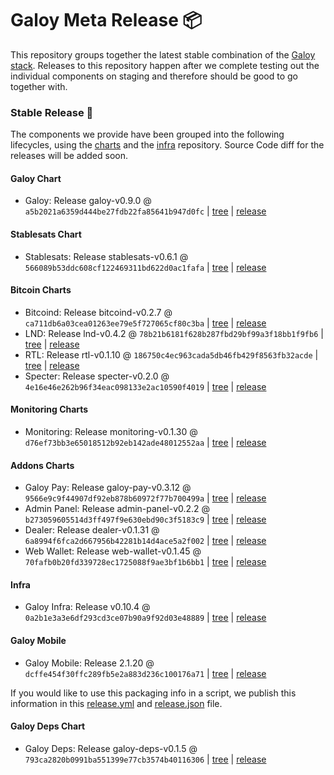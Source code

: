 # Galoy Meta Release 📦

This repository groups together the latest stable combination of the [Galoy stack](https://github.com/GaloyMoney/awesome-galoy#tech-components). 
Releases to this repository happen after we complete testing out the individual components on staging and therefore should be good to go together with.

### Stable Release 🎉

The components we provide have been grouped into the following lifecycles, using the [charts](https://github.com/GaloyMoney/charts) and the [infra](https://github.com/GaloyMoney/galoy-infra) repository. 
Source Code diff for the releases will be added soon.

#### Galoy Chart
- Galoy: Release galoy-v0.9.0 @ `a5b2021a6359d444be27fdb22fa85641b947d0fc` | [tree](https://github.com/GaloyMoney/charts/tree/a5b2021a6359d444be27fdb22fa85641b947d0fc/charts/galoy) | [release](https://github.com/GaloyMoney/charts/releases/tag/galoy-v0.9.0)

#### Stablesats Chart
- Stablesats: Release stablesats-v0.6.1 @ `566089b53ddc608cf122469311bd622d0ac1fafa` | [tree](https://github.com/GaloyMoney/charts/tree/566089b53ddc608cf122469311bd622d0ac1fafa/charts/stablesats) | [release](https://github.com/GaloyMoney/charts/releases/tag/stablesats-v0.6.1)

#### Bitcoin Charts
- Bitcoind: Release bitcoind-v0.2.7 @ `ca711db6a03cea01263ee79e5f727065cf80c3ba` | [tree](https://github.com/GaloyMoney/charts/tree/ca711db6a03cea01263ee79e5f727065cf80c3ba/charts/bitcoind) | [release](https://github.com/GaloyMoney/charts/releases/tag/bitcoind-v0.2.7)
- LND: Release lnd-v0.4.2 @ `78b21b6181f628b287fbd29bf99a3f18bb1f9fb6` | [tree](https://github.com/GaloyMoney/charts/tree/78b21b6181f628b287fbd29bf99a3f18bb1f9fb6/charts/lnd) | [release](https://github.com/GaloyMoney/charts/releases/tag/lnd-v0.4.2)
- RTL: Release rtl-v0.1.10 @ `186750c4ec963cada5db46fb429f8563fb32acde` | [tree](https://github.com/GaloyMoney/charts/tree/186750c4ec963cada5db46fb429f8563fb32acde/charts/rtl) | [release](https://github.com/GaloyMoney/charts/releases/tag/rtl-v0.1.10)
- Specter: Release specter-v0.2.0 @ `4e16e46e262b96f34eac098133e2ac10590f4019` | [tree](https://github.com/GaloyMoney/charts/tree/4e16e46e262b96f34eac098133e2ac10590f4019/charts/specter) | [release](https://github.com/GaloyMoney/charts/releases/tag/specter-v0.2.0)

#### Monitoring Charts
- Monitoring: Release monitoring-v0.1.30 @ `d76ef73bb3e65018512b92eb142ade48012552aa` | [tree](https://github.com/GaloyMoney/charts/tree/d76ef73bb3e65018512b92eb142ade48012552aa/charts/monitoring) | [release](https://github.com/GaloyMoney/charts/releases/tag/monitoring-v0.1.30)

#### Addons Charts
- Galoy Pay: Release galoy-pay-v0.3.12 @ `9566e9c9f44907df92eb878b60972f77b700499a` | [tree](https://github.com/GaloyMoney/charts/tree/9566e9c9f44907df92eb878b60972f77b700499a/charts/galoy-pay) | [release](https://github.com/GaloyMoney/charts/releases/tag/galoy-pay-v0.3.12)
- Admin Panel: Release admin-panel-v0.2.2 @ `b273059605514d3ff497f9e630ebd90c3f5183c9` | [tree](https://github.com/GaloyMoney/charts/tree/b273059605514d3ff497f9e630ebd90c3f5183c9/charts/admin-panel) | [release](https://github.com/GaloyMoney/charts/releases/tag/admin-panel-v0.2.2)
- Dealer: Release dealer-v0.1.31 @ `6a8994f6fca2d667956b42281b14d4ace5a2f002` | [tree](https://github.com/GaloyMoney/charts/tree/6a8994f6fca2d667956b42281b14d4ace5a2f002/charts/dealer) | [release](https://github.com/GaloyMoney/charts/releases/tag/dealer-v0.1.31)
- Web Wallet: Release web-wallet-v0.1.45 @ `70fafb0b20fd339728ec1725088f9ae3bf1b6bb1` | [tree](https://github.com/GaloyMoney/charts/tree/70fafb0b20fd339728ec1725088f9ae3bf1b6bb1/charts/web-wallet) | [release](https://github.com/GaloyMoney/charts/releases/tag/web-wallet-v0.1.45)

#### Infra

- Galoy Infra: Release v0.10.4 @ `0a2b1e3a3e6df293cd3ce07b90a9f92d03e48889` | [tree](https://github.com/GaloyMoney/galoy-infra/tree/0a2b1e3a3e6df293cd3ce07b90a9f92d03e48889) | [release](https://github.com/GaloyMoney/galoy-infra/releases/tag/v0.10.4)

#### Galoy Mobile

- Galoy Mobile: Release 2.1.20 @ `dcffe454f30ffc289fb5e2a883d236c100176a71` | [tree](https://github.com/GaloyMoney/galoy-mobile/tree/dcffe454f30ffc289fb5e2a883d236c100176a71) | [release](https://github.com/GaloyMoney/galoy-mobile/releases/tag/2.1.20)

If you would like to use this packaging info in a script, we publish this information in this [release.yml](./release.yml) and [release.json](./release.json) file.

#### Galoy Deps Chart
- Galoy Deps: Release galoy-deps-v0.1.5 @ `793ca2820b0991ba551399e77cb3574b40116306` | [tree](https://github.com/GaloyMoney/charts/tree/793ca2820b0991ba551399e77cb3574b40116306/charts/galoy-deps) | [release](https://github.com/GaloyMoney/charts/releases/tag/galoy-deps-v0.1.5)
